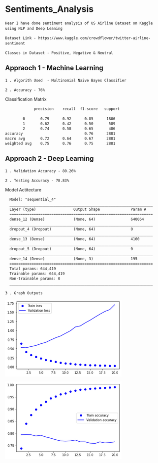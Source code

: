 # Sentiments_Analysis

`` Hear I have done sentiment analysis of US Airline Dataset on Kaggle using NLP and Deep Leaning ``

`` Dataset Link - https://www.kaggle.com/crowdflower/twitter-airline-sentiment ``

`` Classes in Dataset - Positive, Negative & Neutral ``

## Appraoch 1 - Machine Learning 

  `` 1 . Algorith Used  - Multinomial Naive Bayes Classifier ``
  
  `` 2 . Accuracy - 76% ``
  
  Classification Matrix 
  
                 precision    recall  f1-score   support

            0       0.79      0.92      0.85      1806
            1       0.62      0.42      0.50       589
            2       0.74      0.58      0.65       486
    accuracy                            0.76      2881
    macro avg       0.72      0.64      0.67      2881
    weighted avg    0.75      0.76      0.75      2881
  
  


## Approach 2 - Deep Learning

`` 1 . Validation Accuracy - 80.26% ``

`` 2 . Testing Accuracy - 78.83% ``

  Model Actitecture 
  
      Model: "sequential_4"
      _________________________________________________________________
      Layer (type)                 Output Shape              Param #   
      =================================================================
      dense_12 (Dense)             (None, 64)                640064    
      _________________________________________________________________
      dropout_4 (Dropout)          (None, 64)                0         
      _________________________________________________________________
      dense_13 (Dense)             (None, 64)                4160      
      _________________________________________________________________
      dropout_5 (Dropout)          (None, 64)                0         
      _________________________________________________________________
      dense_14 (Dense)             (None, 3)                 195       
      =================================================================
      Total params: 644,419
      Trainable params: 644,419
      Non-trainable params: 0
      _________________________________________________________________ 
      
      

  `` 3 . Graph Outputs ``
  
  ![Validation Loss & Training Loss](https://github.com/abhi0444/sentiments_analysis/blob/main/assets/download.png)
  
  
  ![Validation Accuracy & Training Accuracy](https://github.com/abhi0444/sentiments_analysis/blob/main/assets/download%20(1).png)
  
  
  
